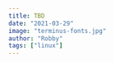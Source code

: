 ```yaml
---
title: TBD
date: "2021-03-29"
image: "terminus-fonts.jpg"
author: "Robby"
tags: ["linux"]
---
```

<!---->
<!-- ## Why would you want this? -->
<!---->
<!-- If you ever need a better or bigger font in your TTY, for instance during a Arch Linux install  -->
<!---->
<!-- ## Installing terminus fonts -->
<!---->
<!-- - [kbd](https://kbd-project.org/) -->
<!---->
<!--     ``` -->
<!--     pacman -S kbd -->
<!--     ``` -->
<!---->
<!-- - [terminus fonts](https://github.com/powerline/fonts/tree/master/Terminus) -->
<!---->
<!--     ``` -->
<!--     pacman -S terminus-font -->
<!--     ``` -->
<!---->
<!-- ## Set your font -->
<!---->
<!-- ``` -->
<!-- cd /usr/share/kbd/consolefonts -->
<!-- ``` -->
<!---->
<!-- My preferred font is: `ter-p32b` -->
<!---->
<!-- So in this case: -->
<!---->
<!-- ``` -->
<!-- setfont ter-p32b -->
<!-- ``` -->
<!---->
<!-- ## Persist your change -->
<!---->
<!-- If you don't already have a `~/.profile` then: -->
<!---->
<!-- ``` -->
<!-- touch ~/.profile -->
<!-- ``` -->
<!---->
<!-- then add `setfont ter-p32b` -->
<!---->
<!-- ``` -->
<!-- echo 'setfont ter-p32b' >> ~/.profile  -->
<!-- ``` -->
